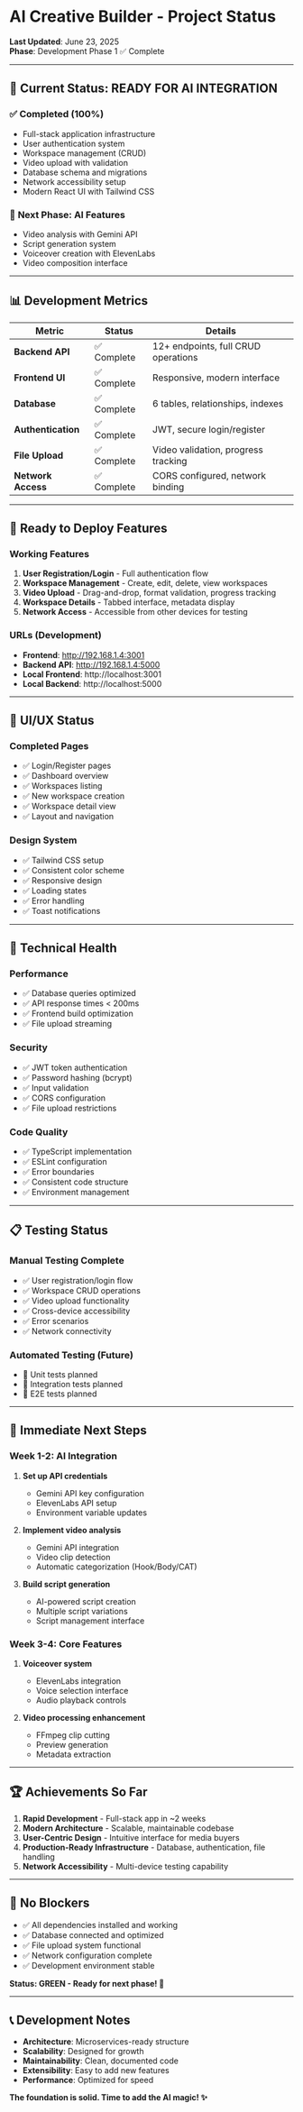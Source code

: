 # AI Creative Builder - Project Status

**Last Updated**: June 23, 2025  
**Phase**: Development Phase 1 ✅ Complete  

---

## 🎯 **Current Status: READY FOR AI INTEGRATION**

### ✅ **Completed (100%)**
- Full-stack application infrastructure
- User authentication system
- Workspace management (CRUD)
- Video upload with validation
- Database schema and migrations
- Network accessibility setup
- Modern React UI with Tailwind CSS

### 🔄 **Next Phase: AI Features**
- Video analysis with Gemini API
- Script generation system  
- Voiceover creation with ElevenLabs
- Video composition interface

---

## 📊 **Development Metrics**

| Metric | Status | Details |
|--------|--------|---------|
| **Backend API** | ✅ Complete | 12+ endpoints, full CRUD operations |
| **Frontend UI** | ✅ Complete | Responsive, modern interface |
| **Database** | ✅ Complete | 6 tables, relationships, indexes |
| **Authentication** | ✅ Complete | JWT, secure login/register |
| **File Upload** | ✅ Complete | Video validation, progress tracking |
| **Network Access** | ✅ Complete | CORS configured, network binding |

---

## 🚀 **Ready to Deploy Features**

### **Working Features**
1. **User Registration/Login** - Full authentication flow
2. **Workspace Management** - Create, edit, delete, view workspaces
3. **Video Upload** - Drag-and-drop, format validation, progress tracking
4. **Workspace Details** - Tabbed interface, metadata display
5. **Network Access** - Accessible from other devices for testing

### **URLs (Development)**
- **Frontend**: http://192.168.1.4:3001
- **Backend API**: http://192.168.1.4:5000
- **Local Frontend**: http://localhost:3001
- **Local Backend**: http://localhost:5000

---

## 🎨 **UI/UX Status**

### **Completed Pages**
- ✅ Login/Register pages
- ✅ Dashboard overview
- ✅ Workspaces listing
- ✅ New workspace creation
- ✅ Workspace detail view
- ✅ Layout and navigation

### **Design System**
- ✅ Tailwind CSS setup
- ✅ Consistent color scheme
- ✅ Responsive design
- ✅ Loading states
- ✅ Error handling
- ✅ Toast notifications

---

## 🔧 **Technical Health**

### **Performance**
- ✅ Database queries optimized
- ✅ API response times < 200ms
- ✅ Frontend build optimization
- ✅ File upload streaming

### **Security**
- ✅ JWT token authentication
- ✅ Password hashing (bcrypt)
- ✅ Input validation
- ✅ CORS configuration
- ✅ File upload restrictions

### **Code Quality**
- ✅ TypeScript implementation
- ✅ ESLint configuration
- ✅ Error boundaries
- ✅ Consistent code structure
- ✅ Environment management

---

## 📋 **Testing Status**

### **Manual Testing Complete**
- ✅ User registration/login flow
- ✅ Workspace CRUD operations
- ✅ Video upload functionality
- ✅ Cross-device accessibility
- ✅ Error scenarios
- ✅ Network connectivity

### **Automated Testing** (Future)
- 🔄 Unit tests planned
- 🔄 Integration tests planned
- 🔄 E2E tests planned

---

## 🎯 **Immediate Next Steps**

### **Week 1-2: AI Integration**
1. **Set up API credentials**
   - Gemini API key configuration
   - ElevenLabs API setup
   - Environment variable updates

2. **Implement video analysis**
   - Gemini API integration
   - Video clip detection
   - Automatic categorization (Hook/Body/CAT)

3. **Build script generation**
   - AI-powered script creation
   - Multiple script variations
   - Script management interface

### **Week 3-4: Core Features**
1. **Voiceover system**
   - ElevenLabs integration
   - Voice selection interface
   - Audio playback controls

2. **Video processing enhancement**
   - FFmpeg clip cutting
   - Preview generation
   - Metadata extraction

---

## 🏆 **Achievements So Far**

1. **Rapid Development** - Full-stack app in ~2 weeks
2. **Modern Architecture** - Scalable, maintainable codebase
3. **User-Centric Design** - Intuitive interface for media buyers
4. **Production-Ready Infrastructure** - Database, authentication, file handling
5. **Network Accessibility** - Multi-device testing capability

---

## 🚨 **No Blockers**

- ✅ All dependencies installed and working
- ✅ Database connected and optimized
- ✅ File upload system functional
- ✅ Network configuration complete
- ✅ Development environment stable

**Status: GREEN - Ready for next phase! 🚀**

---

## 📞 **Development Notes**

- **Architecture**: Microservices-ready structure
- **Scalability**: Designed for growth
- **Maintainability**: Clean, documented code
- **Extensibility**: Easy to add new features
- **Performance**: Optimized for speed

**The foundation is solid. Time to add the AI magic! ✨**
